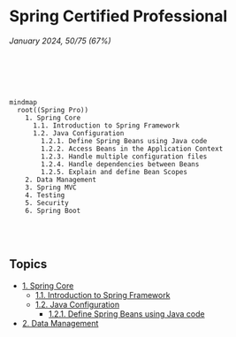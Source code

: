 # Spring Certified Professional
*January 2024, 50/75 (67%)*

<br>
<br>
<br>
<br>

```mermaid
mindmap
  root((Spring Pro))
    1. Spring Core
      1.1. Introduction to Spring Framework
      1.2. Java Configuration
        1.2.1. Define Spring Beans using Java code 
        1.2.2. Access Beans in the Application Context
        1.2.3. Handle multiple configuration files
        1.2.4. Handle dependencies between Beans
        1.2.5. Explain and define Bean Scopes
    2. Data Management
    3. Spring MVC
    4. Testing
    5. Security
    6. Spring Boot
```

<br>
<br>

## Topics
* [1. Spring Core](../01-spring-core)
    * [1.1. Introduction to Spring Framework]()
    * [1.2. Java Configuration]()
        * [1.2.1. Define Spring Beans using Java code]()
* [2. Data Management](../02-data-management)